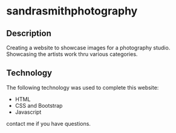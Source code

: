# sandrasmithphotography

## Description

Creating a website to showcase images for a photography studio.  Showcasing the artists work thru various categories.

## Technology

The following technology was used to complete this website:

- HTML
- CSS and Bootstrap
- Javascript

contact me if you have questions.